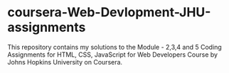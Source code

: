 # coursera-Web-Devlopment-JHU-assignments
This repository contains my solutions to the Module - 2,3,4 and 5 Coding Assignments for HTML, CSS, JavaScript for Web Developers Course by Johns Hopkins University on Coursera.
